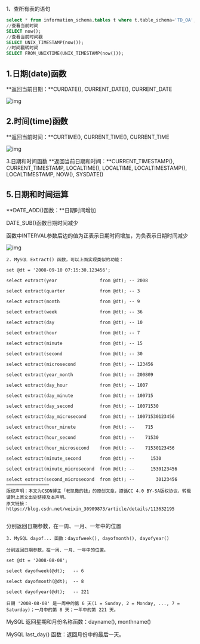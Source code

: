 1、查所有表的语句

```sql
select * from information_schema.tables t where t.table_schema='TD_OA';
//查看当前时间
SELECT now();
//查看当前时间戳
SELECT UNIX_TIMESTAMP(now());
//时间戳转时间
SELECT FROM_UNIXTIME(UNIX_TIMESTAMP(now()));
```

## 1.日期(date)函数

**返回当前日期：**CURDATE(), CURRENT_DATE(), CURRENT_DATE

![img](https://img-blog.csdnimg.cn/18ead490082b473e88626affd7ac63ff.png)

## 2.时间(time)函数

**返回当前时间：**CURTIME(), CURRENT_TIME(), CURRENT_TIME

![img](https://img-blog.csdnimg.cn/90595db7dff7408ab4c714a1a157bbd0.png)

3.日期和时间函数
**返回当前日期和时间：**CURRENT_TIMESTAMP(), CURRENT_TIMESTAMP, LOCALTIME(), LOCALTIME, LOCALTIMESTAMP(), LOCALTIMESTAMP, NOW(), SYSDATE()

## 5.日期和时间运算

**DATE_ADD()函数：**日期时间增加

DATE_SUB()函数日期时间减少

函数中INTERVAL参数后边的值为正表示日期时间增加，为负表示日期时间减少

![img](https://img-blog.csdnimg.cn/94152cd566754e118edb5806e6c55005.png)

```
2. MySQL Extract() 函数，可以上面实现类似的功能：

set @dt = '2008-09-10 07:15:30.123456';

select extract(year                from @dt); -- 2008

select extract(quarter             from @dt); -- 3

select extract(month               from @dt); -- 9

select extract(week                from @dt); -- 36

select extract(day                 from @dt); -- 10

select extract(hour                from @dt); -- 7

select extract(minute              from @dt); -- 15

select extract(second              from @dt); -- 30

select extract(microsecond         from @dt); -- 123456

select extract(year_month          from @dt); -- 200809

select extract(day_hour            from @dt); -- 1007

select extract(day_minute          from @dt); -- 100715

select extract(day_second          from @dt); -- 10071530

select extract(day_microsecond     from @dt); -- 10071530123456

select extract(hour_minute         from @dt); --    715

select extract(hour_second         from @dt); --    71530

select extract(hour_microsecond    from @dt); --    71530123456

select extract(minute_second       from @dt); --      1530

select extract(minute_microsecond  from @dt); --      1530123456

select extract(second_microsecond  from @dt); --        30123456
————————————————
版权声明：本文为CSDN博主「老凯撒的钱」的原创文章，遵循CC 4.0 BY-SA版权协议，转载请附上原文出处链接及本声明。
原文链接：https://blog.csdn.net/weixin_30909873/article/details/113632195
```

```

```

分别返回日期参数，在一周、一月、一年中的位置

```
3. MySQL dayof... 函数：dayofweek(), dayofmonth(), dayofyear()

分别返回日期参数，在一周、一月、一年中的位置。

set @dt = '2008-08-08';

select dayofweek(@dt);   -- 6

select dayofmonth(@dt);  -- 8

select dayofyear(@dt);   -- 221

日期 '2008-08-08' 是一周中的第 6 天(1 = Sunday, 2 = Monday, ..., 7 = Saturday)；一月中的第 8 天；一年中的第 221 天。

```

MySQL 返回星期和月份名称函数：dayname(), monthname()

MySQL last_day() 函数：返回月份中的最后一天。
